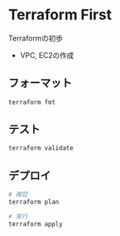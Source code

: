 # Terraform First

Terraformの初歩

- VPC, EC2の作成

## フォーマット

```sh
terraform fmt
```

## テスト

```sh
terraform validate
```

## デプロイ

```sh
# 確認
terraform plan

# 実行
terraform apply
```
